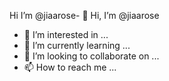 Hi I’m @jiaarose- 👋 Hi, I’m @jiaarose
- 👀 I’m interested in ...
- 🌱 I’m currently learning ...
- 💞️ I’m looking to collaborate on ...
- 📫 How to reach me ...

<!---
jiaarose/jiaarose is a ✨ special ✨ repository because its `README.md` (this file) appears on your GitHub profile.
You can click the Preview link to take a look at your changes.
--->
